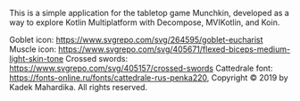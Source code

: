 This is a simple application for the tabletop game Munchkin, developed as a way to explore Kotlin Multiplatform with Decompose, MVIKotlin, and Koin.

Goblet icon: https://www.svgrepo.com/svg/264595/goblet-eucharist
Muscle icon: https://www.svgrepo.com/svg/405671/flexed-biceps-medium-light-skin-tone
Crossed swords: https://www.svgrepo.com/svg/405157/crossed-swords
Cattedrale font: https://fonts-online.ru/fonts/cattedrale-rus-penka220, Copyright © 2019 by Kadek Mahardika. All rights reserved.